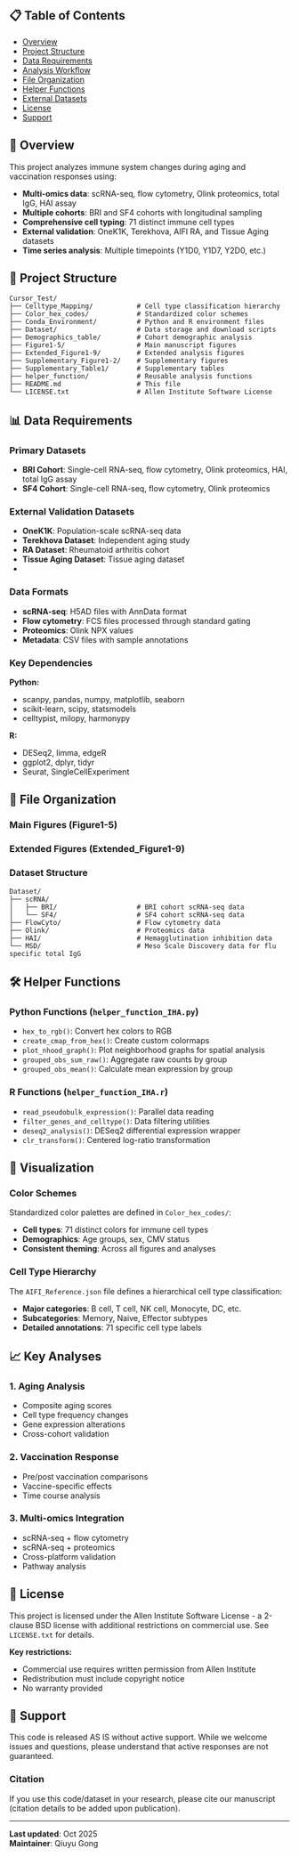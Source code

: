 

## 📋 Table of Contents

- [Overview](#overview)
- [Project Structure](#project-structure)
- [Data Requirements](#data-requirements)
- [Analysis Workflow](#analysis-workflow)
- [File Organization](#file-organization)
- [Helper Functions](#helper-functions)
- [External Datasets](#external-datasets)
- [License](#license)
- [Support](#support)

## 🔬 Overview

This project analyzes immune system changes during aging and vaccination responses using:

- **Multi-omics data**: scRNA-seq, flow cytometry, Olink proteomics, total IgG, HAI assay
- **Multiple cohorts**: BRI and SF4 cohorts with longitudinal sampling
- **Comprehensive cell typing**: 71 distinct immune cell types
- **External validation**: OneK1K, Terekhova, AIFI RA, and Tissue Aging datasets
- **Time series analysis**: Multiple timepoints (Y1D0, Y1D7, Y2D0, etc.)

## 📁 Project Structure

```
Cursor_Test/
├── Celltype_Mapping/           # Cell type classification hierarchy
├── Color_hex_codes/            # Standardized color schemes
├── Conda_Environment/          # Python and R environment files
├── Dataset/                    # Data storage and download scripts
├── Demographics_table/         # Cohort demographic analysis
├── Figure1-5/                  # Main manuscript figures
├── Extended_Figure1-9/         # Extended analysis figures
├── Supplementary_Figure1-2/    # Supplementary figures
├── Supplementary_Table1/       # Supplementary tables
├── helper_function/            # Reusable analysis functions
├── README.md                   # This file
└── LICENSE.txt                 # Allen Institute Software License
```

## 📊 Data Requirements

### Primary Datasets
- **BRI Cohort**: Single-cell RNA-seq, flow cytometry, Olink proteomics, HAI, total IgG assay
- **SF4 Cohort**: Single-cell RNA-seq, flow cytometry, Olink proteomics

### External Validation Datasets
- **OneK1K**: Population-scale scRNA-seq data
- **Terekhova Dataset**: Independent aging study
- **RA Dataset**: Rheumatoid arthritis cohort
- **Tissue Aging Dataset**: Tissue aging dataset
- 
### Data Formats
- **scRNA-seq**: H5AD files with AnnData format
- **Flow cytometry**: FCS files processed through standard gating
- **Proteomics**: Olink NPX values
- **Metadata**: CSV files with sample annotations



### Key Dependencies

**Python:**
- scanpy, pandas, numpy, matplotlib, seaborn
- scikit-learn, scipy, statsmodels
- celltypist, milopy, harmonypy

**R:**
- DESeq2, limma, edgeR
- ggplot2, dplyr, tidyr
- Seurat, SingleCellExperiment



## 📂 File Organization

### Main Figures (Figure1-5)


### Extended Figures (Extended_Figure1-9)


### Dataset Structure
```
Dataset/
├── scRNA/
│   ├── BRI/                    # BRI cohort scRNA-seq data
│   └── SF4/                    # SF4 cohort scRNA-seq data
├── FlowCyto/                   # Flow cytometry data
├── Olink/                      # Proteomics data
├── HAI/                        # Hemagglutination inhibition data
└── MSD/                        # Meso Scale Discovery data for flu specific total IgG
```

## 🛠️ Helper Functions

### Python Functions (`helper_function_IHA.py`)
- `hex_to_rgb()`: Convert hex colors to RGB
- `create_cmap_from_hex()`: Create custom colormaps
- `plot_nhood_graph()`: Plot neighborhood graphs for spatial analysis
- `grouped_obs_sum_raw()`: Aggregate raw counts by group
- `grouped_obs_mean()`: Calculate mean expression by group

### R Functions (`helper_function_IHA.r`)
- `read_pseudobulk_expression()`: Parallel data reading
- `filter_genes_and_celltype()`: Data filtering utilities
- `deseq2_analysis()`: DESeq2 differential expression wrapper
- `clr_transform()`: Centered log-ratio transformation


## 🎨 Visualization

### Color Schemes
Standardized color palettes are defined in `Color_hex_codes/`:
- **Cell types**: 71 distinct colors for immune cell types
- **Demographics**: Age groups, sex, CMV status
- **Consistent theming**: Across all figures and analyses

### Cell Type Hierarchy
The `AIFI_Reference.json` file defines a hierarchical cell type classification:
- **Major categories**: B cell, T cell, NK cell, Monocyte, DC, etc.
- **Subcategories**: Memory, Naive, Effector subtypes
- **Detailed annotations**: 71 specific cell type labels

## 📈 Key Analyses

### 1. Aging Analysis
- Composite aging scores
- Cell type frequency changes
- Gene expression alterations
- Cross-cohort validation

### 2. Vaccination Response
- Pre/post vaccination comparisons
- Vaccine-specific effects
- Time course analysis

### 3. Multi-omics Integration
- scRNA-seq + flow cytometry
- scRNA-seq + proteomics
- Cross-platform validation
- Pathway analysis


## 📄 License

This project is licensed under the Allen Institute Software License - a 2-clause BSD license with additional restrictions on commercial use. See `LICENSE.txt` for details.

**Key restrictions:**
- Commercial use requires written permission from Allen Institute
- Redistribution must include copyright notice
- No warranty provided

## 🤝 Support

This code is released AS IS without active support. While we welcome issues and questions, please understand that active responses are not guaranteed.


### Citation
If you use this code/dataset in your research, please cite our manuscript (citation details to be added upon publication).

---

**Last updated**: Oct 2025  
**Maintainer**: Qiuyu Gong
